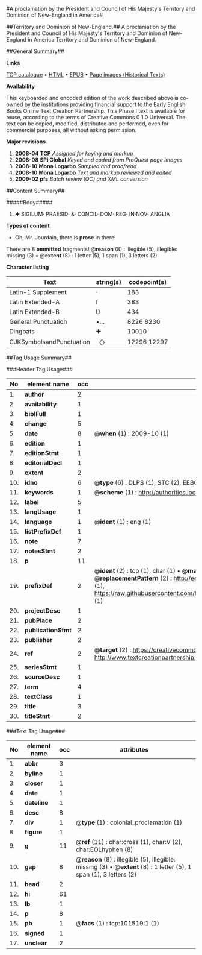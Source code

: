 #A proclamation by the President and Council of His Majesty's Territory and Dominion of New-England in America#

##Territory and Dominion of New-England.##
A proclamation by the President and Council of His Majesty's Territory and Dominion of New-England in America
Territory and Dominion of New-England.

##General Summary##

**Links**

[TCP catalogue](http://www.ota.ox.ac.uk/tcp/)  • 
[HTML](http://tei.it.ox.ac.uk/tcp/Texts-HTML/free/A55/A55981.html)  • 
[EPUB](http://tei.it.ox.ac.uk/tcp/Texts-EPUB/free/A55/A55981.epub) • 
[Page images (Historical Texts)](https://data.historicaltexts.jisc.ac.uk/view?pubId=eebo-13708912e&pageId=eebo-13708912e-101519-1)

**Availability**

This keyboarded and encoded edition of the
	       work described above is co-owned by the institutions
	       providing financial support to the Early English Books
	       Online Text Creation Partnership. This Phase I text is
	       available for reuse, according to the terms of Creative
	       Commons 0 1.0 Universal. The text can be copied,
	       modified, distributed and performed, even for
	       commercial purposes, all without asking permission.

**Major revisions**

1. __2008-04__ __TCP__ *Assigned for keying and markup*
1. __2008-08__ __SPi Global__ *Keyed and coded from ProQuest page images*
1. __2008-10__ __Mona Logarbo__ *Sampled and proofread*
1. __2008-10__ __Mona Logarbo__ *Text and markup reviewed and edited*
1. __2009-02__ __pfs__ *Batch review (QC) and XML conversion*

##Content Summary##

#####Body#####

1. ✚ SIGILUM· PRAESID· &· CONCIL· DOM· REG· IN·NOV· ANGLIA

**Types of content**

  * Oh, Mr. Jourdain, there is **prose** in there!

There are 8 **ommitted** fragments! 
 @__reason__ (8) : illegible (5), illegible: missing (3)  •  @__extent__ (8) : 1 letter (5), 1 span (1), 3 letters (2)

**Character listing**


|Text|string(s)|codepoint(s)|
|---|---|---|
|Latin-1 Supplement|·|183|
|Latin Extended-A|ſ|383|
|Latin Extended-B|Ʋ|434|
|General Punctuation|•…|8226 8230|
|Dingbats|✚|10010|
|CJKSymbolsandPunctuation|〈〉|12296 12297|

##Tag Usage Summary##

###Header Tag Usage###

|No|element name|occ|attributes|
|---|---|---|---|
|1.|__author__|2||
|2.|__availability__|1||
|3.|__biblFull__|1||
|4.|__change__|5||
|5.|__date__|8| @__when__ (1) : 2009-10 (1)|
|6.|__edition__|1||
|7.|__editionStmt__|1||
|8.|__editorialDecl__|1||
|9.|__extent__|2||
|10.|__idno__|6| @__type__ (6) : DLPS (1), STC (2), EEBO-CITATION (1), OCLC (1), VID (1)|
|11.|__keywords__|1| @__scheme__ (1) : http://authorities.loc.gov/ (1)|
|12.|__label__|5||
|13.|__langUsage__|1||
|14.|__language__|1| @__ident__ (1) : eng (1)|
|15.|__listPrefixDef__|1||
|16.|__note__|7||
|17.|__notesStmt__|2||
|18.|__p__|11||
|19.|__prefixDef__|2| @__ident__ (2) : tcp (1), char (1)  •  @__matchPattern__ (2) : ([0-9\-]+):([0-9IVX]+) (1), (.+) (1)  •  @__replacementPattern__ (2) : http://eebo.chadwyck.com/downloadtiff?vid=$1&page=$2 (1), https://raw.githubusercontent.com/textcreationpartnership/Texts/master/tcpchars.xml#$1 (1)|
|20.|__projectDesc__|1||
|21.|__pubPlace__|2||
|22.|__publicationStmt__|2||
|23.|__publisher__|2||
|24.|__ref__|2| @__target__ (2) : https://creativecommons.org/publicdomain/zero/1.0/ (1), http://www.textcreationpartnership.org/docs/. (1)|
|25.|__seriesStmt__|1||
|26.|__sourceDesc__|1||
|27.|__term__|4||
|28.|__textClass__|1||
|29.|__title__|3||
|30.|__titleStmt__|2||


###Text Tag Usage###

|No|element name|occ|attributes|
|---|---|---|---|
|1.|__abbr__|3||
|2.|__byline__|1||
|3.|__closer__|1||
|4.|__date__|1||
|5.|__dateline__|1||
|6.|__desc__|8||
|7.|__div__|1| @__type__ (1) : colonial_proclamation (1)|
|8.|__figure__|1||
|9.|__g__|11| @__ref__ (11) : char:cross (1), char:V (2), char:EOLhyphen (8)|
|10.|__gap__|8| @__reason__ (8) : illegible (5), illegible: missing (3)  •  @__extent__ (8) : 1 letter (5), 1 span (1), 3 letters (2)|
|11.|__head__|2||
|12.|__hi__|61||
|13.|__lb__|1||
|14.|__p__|8||
|15.|__pb__|1| @__facs__ (1) : tcp:101519:1 (1)|
|16.|__signed__|1||
|17.|__unclear__|2||
